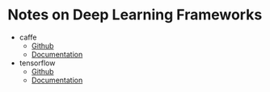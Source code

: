 
# Notes on Deep Learning Frameworks

- caffe 
    - [Github](https://github.com/BVLC/caffe)
    - [Documentation](http://caffe.berkeleyvision.org/doxygen/annotated.html)
- tensorflow
    - [Github](https://github.com/tensorflow/tensorflow)
    - [Documentation](https://www.tensorflow.org/programmers_guide/)